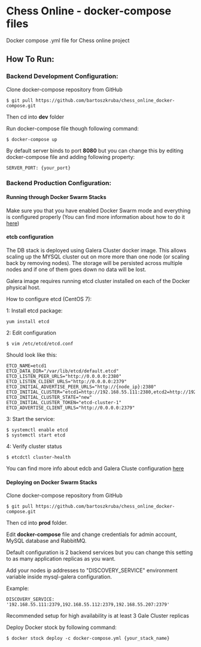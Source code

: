 # Chess Online - docker-compose files
Docker compose .yml file for Chess online project

## How To Run:

### Backend Development Configuration:
Clone docker-compose repository from GitHub  
```shell script
$ git pull https://github.com/bartoszkruba/chess_online_docker-compose.git    
```

Then cd into **dev** folder


Run docker-compose file though following command:

```shell script
$ docker-compose up
```

By default server binds to port **8080** but you can change this by editing docker-compose file and adding following property: 
```
SERVER_PORT: {your_port} 
``` 

### Backend Production Configuration:

#### Running through Docker Swarm Stacks

Make sure you that you have enabled Docker Swarm mode and everything is configured properly (You can find more information about how to do it [here](https://docs.docker.com/engine/swarm/swarm-mode/))

#### etcb configuration

The DB stack is deployed using Galera Cluster docker image. This allows scaling up the MYSQL cluster out on more more than one node (or scaling back by removing nodes). The storage will be persisted across multiple nodes and if one of them goes down no data will be lost. 

Galera image requires  running etcd cluster installed on each of the Docker physical host.

How to configure etcd (CentOS 7):

1: Install etcd package:
```shell script
yum install etcd
```

2: Edit configuration
```shell script
$ vim /etc/etcd/etcd.conf
```

Should look like this:
```
ETCD_NAME=etcd1
ETCD_DATA_DIR="/var/lib/etcd/default.etcd"
ETCD_LISTEN_PEER_URLS="http://0.0.0.0:2380"
ETCD_LISTEN_CLIENT_URLS="http://0.0.0.0:2379"
ETCD_INITIAL_ADVERTISE_PEER_URLS="http://{node_ip}:2380"
ETCD_INITIAL_CLUSTER="etcd1=http://192.168.55.111:2380,etcd2=http://192.168.55.112:2380,etcd3=http://192.168.55.113:2380"
ETCD_INITIAL_CLUSTER_STATE="new"
ETCD_INITIAL_CLUSTER_TOKEN="etcd-cluster-1"
ETCD_ADVERTISE_CLIENT_URLS="http://0.0.0.0:2379"
```
3: Start the service:
```shell script
$ systemctl enable etcd
$ systemctl start etcd
```

4: Verify cluster status
```shell script
$ etcdctl cluster-health
```

You can find more info about edcb and Galera Cluste configuration [here](https://severalnines.com/blog/mysql-docker-deploy-homogeneous-galera-cluster-etcd)

#### Deploying on Docker Swarm Stacks

Clone docker-compose repository from GitHub  
```shell script
$ git pull https://github.com/bartoszkruba/chess_online_docker-compose.git    
```

Then cd into **prod** folder.  

Edit **docker-compose** file and change credentials for admin account, MySQL database and RabbitMQ. 
 
Default configuration is 2 backend services but you can change this setting to as many application replicas as you want. 

Add your nodes ip addresses to "DISCOVERY_SERVICE" environment variable inside mysql-galera configuration.  
  
Example:  
```
DISCOVERY_SERVICE: '192.168.55.111:2379,192.168.55.112:2379,192.168.55.207:2379'
```
Recommended setup for high availability is at least 3 Gale Cluster replicas
  
Deploy Docker stock by following command:
```shell script
$ docker stock deploy -c docker-compose.yml {your_stack_name}
```
